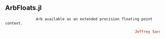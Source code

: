 ## ArbFloats.jl
```               Arb available as an extended precision floating point context.          ```
```ruby
                                                           Jeffrey Sarnoff © 2016˗May˗26  New_York
```

